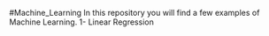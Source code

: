 #Machine_Learning
In this repository you will find a few examples of Machine Learning.
1- Linear Regression
